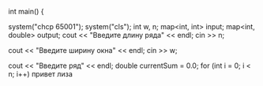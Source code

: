 int main()
{

system("chcp 65001");
system("cls");
int w, n;
map<int, int> input;
map<int, double> output;
cout << "Введите длину ряда" << endl;
cin >> n;

cout << "Введите ширину окна" << endl;
cin >> w;


cout << "Введите ряд" << endl;
double currentSum = 0.0;
for (int i = 0; i < n; i++)
привет лиза